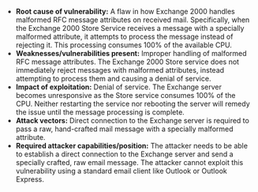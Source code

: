 - **Root cause of vulnerability:** A flaw in how Exchange 2000 handles malformed RFC message attributes on received mail. Specifically, when the Exchange 2000 Store Service receives a message with a specially malformed attribute, it attempts to process the message instead of rejecting it. This processing consumes 100% of the available CPU.
- **Weaknesses/vulnerabilities present:** Improper handling of malformed RFC message attributes. The Exchange 2000 Store service does not immediately reject messages with malformed attributes, instead attempting to process them and causing a denial of service.
- **Impact of exploitation:** Denial of service. The Exchange server becomes unresponsive as the Store service consumes 100% of the CPU. Neither restarting the service nor rebooting the server will remedy the issue until the message processing is complete.
- **Attack vectors:** Direct connection to the Exchange server is required to pass a raw, hand-crafted mail message with a specially malformed attribute.
- **Required attacker capabilities/position:** The attacker needs to be able to establish a direct connection to the Exchange server and send a specially crafted, raw email message. The attacker cannot exploit this vulnerability using a standard email client like Outlook or Outlook Express.